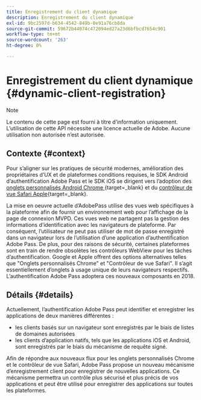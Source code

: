 ```yaml
---
title: Enregistrement du client dynamique
description: Enregistrement du client dynamique
exl-id: 9bc2597d-b634-4542-849b-8e91a76cb8da
source-git-commit: 59672b44074c472094ed27a23d6bfbcd7654c901
workflow-type: tm+mt
source-wordcount: '263'
ht-degree: 0%

---
```


# Enregistrement du client dynamique {#dynamic-client-registration}

>[!NOTE]
>
>Le contenu de cette page est fourni à titre d’information uniquement. L’utilisation de cette API nécessite une licence actuelle de Adobe. Aucune utilisation non autorisée n’est autorisée.

## Contexte {#context}

Pour s’aligner sur les pratiques de sécurité modernes, amélioration des propriétaires d’UX et de plateformes
conditions requises, le SDK Android d’authentification Adobe Pass et le SDK iOS se dirigent vers l’adoption des [ onglets personnalisés Android Chrome ](https://developer.chrome.com/multidevice/android/customtabs){target=_blank} et du [contrôleur de vue Safari Apple](https://developer.apple.com/documentation/safariservices/sfsafariviewcontroller){target=_blank}.

La mise en oeuvre actuelle d’AdobePass utilise des vues web spécifiques à la plateforme afin de fournir un environnement web pour l’affichage de la page de connexion MVPD. Ces vues web ne partagent pas la gestion des informations d’identification avec les navigateurs de plateforme. Par conséquent, l’utilisateur ne peut pas utiliser de mot de passe enregistré dans un navigateur lors de l’utilisation d’une application d’authentification Adobe Pass. De plus, pour des raisons de sécurité, certaines plateformes sont en train de rendre obsolètes les contrôleurs WebView pour les tâches d’authentification. Google et Apple offrent des options alternatives telles que &quot;Onglets personnalisés Chrome&quot; et &quot;Contrôleur de vue Safari&quot;. Il s’agit essentiellement d’onglets à usage unique de leurs navigateurs respectifs. L’authentification Adobe Pass adoptera ces nouveaux composants en 2018.

## Détails {#details}

Actuellement, l’authentification Adobe Pass peut identifier et enregistrer les applications de deux manières différentes :

* les clients basés sur un navigateur sont enregistrés par le biais de listes de domaines autorisées
* les clients d’application natifs, tels que les applications iOS et Android, sont enregistrés par le biais du mécanisme de requête signé.

Afin de répondre aux nouveaux flux pour les onglets personnalisés Chrome et le contrôleur de vue Safari, Adobe Pass propose un nouveau mécanisme d’enregistrement client pour enregistrer de nouvelles applications. Ce mécanisme permettra un contrôle plus sécurisé et plus précis de vos applications et peut être utilisé pour enregistrer des applications sur toutes les plateformes.

<!--
## Related Information

- [Dynamic Client Registration API](/help/authentication/dynamic-client-registration-api.md)
- [Dynamic Client Registration Management](/help/authentication/dynamic-client-registration-management.md)
-->
